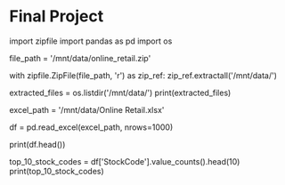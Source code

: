 # Final Project

import zipfile
import pandas as pd
import os

file_path = '/mnt/data/online_retail.zip'

with zipfile.ZipFile(file_path, 'r') as zip_ref:
    zip_ref.extractall('/mnt/data/')

extracted_files = os.listdir('/mnt/data/')
print(extracted_files)

excel_path = '/mnt/data/Online Retail.xlsx'

df = pd.read_excel(excel_path, nrows=1000)

print(df.head())

top_10_stock_codes = df['StockCode'].value_counts().head(10)
print(top_10_stock_codes)
